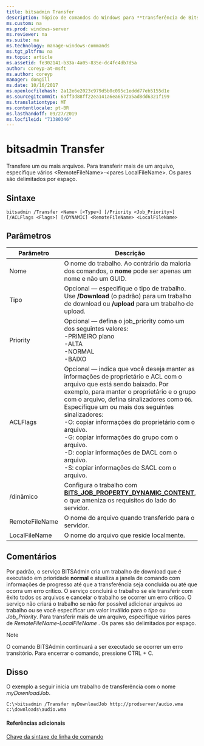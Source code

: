 ```yaml
---
title: bitsadmin Transfer
description: Tópico de comandos do Windows para **transferência de Bitsadmin** – transfere um ou mais arquivos.
ms.custom: na
ms.prod: windows-server
ms.reviewer: na
ms.suite: na
ms.technology: manage-windows-commands
ms.tgt_pltfrm: na
ms.topic: article
ms.assetid: fe302141-b33a-4a05-835e-dc4fc4db7d5a
author: coreyp-at-msft
ms.author: coreyp
manager: dongill
ms.date: 10/16/2017
ms.openlocfilehash: 2a12e6e2023c979d5b0c095c1eddd77eb5155d1e
ms.sourcegitcommit: 6aff3d88ff22ea141a6ea6572a5ad8dd6321f199
ms.translationtype: MT
ms.contentlocale: pt-BR
ms.lasthandoff: 09/27/2019
ms.locfileid: "71380346"
---
```

# <a name="bitsadmin-transfer"></a>bitsadmin Transfer

Transfere um ou mais arquivos. Para transferir mais de um arquivo, especifique vários \<RemoteFileName\>-\<pares LocalFileName\>. Os pares são delimitados por espaço.

## <a name="syntax"></a>Sintaxe

```
bitsadmin /Transfer <Name> [<Type>] [/Priority <Job_Priority>] [/ACLFlags <Flags>] [/DYNAMIC] <RemoteFileName> <LocalFileName>
```

## <a name="parameters"></a>Parâmetros

|Parâmetro|Descrição|
|---------|-----------|
|Nome|O nome do trabalho. Ao contrário da maioria dos comandos, o **nome** pode ser apenas um nome e não um GUID.|
|Tipo|Opcional — especifique o tipo de trabalho. Use **/Download** (o padrão) para um trabalho de download ou **/upload** para um trabalho de upload.|
|Priority|Opcional — defina o job_priority como um dos seguintes valores:</br>-PRIMEIRO plano</br>-ALTA</br>-NORMAL</br>-BAIXO|
|ACLFlags|Opcional — indica que você deseja manter as informações de proprietário e ACL com o arquivo que está sendo baixado. Por exemplo, para manter o proprietário e o grupo com o arquivo, defina sinalizadores como `OG`. Especifique um ou mais dos seguintes sinalizadores:</br>-O: copiar informações do proprietário com o arquivo.</br>-G: copiar informações do grupo com o arquivo.</br>-D: copiar informações de DACL com o arquivo.</br>-S: copiar informações de SACL com o arquivo.|
|\/dinâmico|Configura o trabalho com [**BITS_JOB_PROPERTY_DYNAMIC_CONTENT**](/windows/desktop/api/bits5_0/ne-bits5_0-bits_job_property_id), o que ameniza os requisitos do lado do servidor.|
|RemoteFileName|O nome do arquivo quando transferido para o servidor.|
|LocalFileName|O nome do arquivo que reside localmente.|

## <a name="remarks"></a>Comentários

Por padrão, o serviço BITSAdmin cria um trabalho de download que é executado em prioridade **normal** e atualiza a janela de comando com informações de progresso até que a transferência seja concluída ou até que ocorra um erro crítico. O serviço concluirá o trabalho se ele transferir com êxito todos os arquivos e cancelar o trabalho se ocorrer um erro crítico. O serviço não criará o trabalho se não for possível adicionar arquivos ao trabalho ou se você especificar um valor inválido para o *tipo* ou *Job_Priority*. Para transferir mais de um arquivo, especifique vários pares de *RemoteFileName*-*LocalFileName* . Os pares são delimitados por espaço.

> [!NOTE]
> O comando BITSAdmin continuará a ser executado se ocorrer um erro transitório. Para encerrar o comando, pressione CTRL + C.

## <a name="BKMK_examples"></a>Disso

O exemplo a seguir inicia um trabalho de transferência com o nome *myDownloadJob*.
```
C:\>bitsadmin /Transfer myDownloadJob http://prodserver/audio.wma c:\downloads\audio.wma
```

#### <a name="additional-references"></a>Referências adicionais

[Chave da sintaxe de linha de comando](command-line-syntax-key.md)